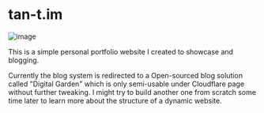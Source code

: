 # tan-t.im

![image](https://github.com/user-attachments/assets/b86fa651-81a1-40e5-a429-bc213a0e5e0f)

This is a simple personal portfolio website I created to showcase and blogging. 

Currently the blog system is redirected to a Open-sourced blog solution called "Digital Garden" which is only semi-usable under Cloudflare page without further tweaking. I might try to build another one from scratch some time later to learn more about the structure of a dynamic website.



